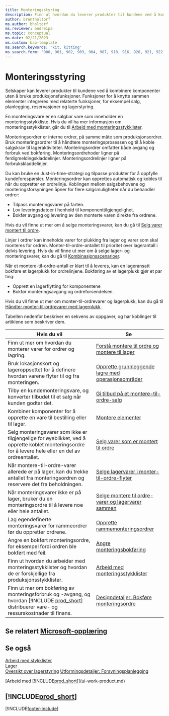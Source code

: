 ```yaml
---
title: Monteringsstyring
description: Finn ut hvordan du leverer produkter til kundene ved å kombinere komponenter i enkle prosesser uten å bruke produksjonsfunksjoner.
author: brentholtorf
ms.author: bholtorf
ms.reviewer: andreipa
ms.topic: conceptual
ms.date: 02/21/2023
ms.custom: bap-template
ms.search.keywords: 'kit, kitting'
ms.search.form: '900, 901, 902, 903, 904, 907, 910, 916, 920, 921, 922, 923, 940, 941, 942, 930, 931, 932, 914, 915, 905'
---
```

# <a name="assembly-management" />Monteringsstyring

Selskaper kan leverer produkter til kundene ved å kombinere komponenter uten å bruke produksjonsfunksjoner. Funksjoner for å knytte sammen elementer integreres med relaterte funksjoner, for eksempel salg, planlegging, reservasjoner og lagerstyring.  

En monteringsvare er en salgbar vare som inneholder en monteringsstykkliste. Hvis du vil ha mer informasjon om monteringsstykklister, går du til [Arbeid med monteringsstykklister](assembly-how-work-assembly-boms.md).

Monteringsordrer er interne ordrer, på samme måte som produksjonsordrer. Bruk monteringsordrer til å håndtere monteringsprosessen og til å koble salgskrav til lageraktiviteter. Monteringsordrer omfatter både avgang og forbruk ved bokføring. Monteringsordrehoder ligner på ferdigmeldingskladdelinjer. Monteringsordrelinjer ligner på forbrukskladdelinjer.  

Du kan bruke en Just-in-time-strategi og tilpasse produkter for å oppfylle kundeforespørsler. Monteringsordrer kan opprettes automatisk og kobles til når du oppretter en ordrelinje. Koblingen mellom salgsbehovene og monteringsforsyningen åpner for flere salgsmuligheter når du behandler ordrer:

* Tilpass monteringsvarer på farten.
* Lov leveringsdatoer i henhold til komponenttilgjengelighet.
* Bokfør avgang og levering av den monterte varen direkte fra ordrene.

Hvis du vil finne ut mer om å selge monteringsvarer, kan du gå til [Selg varer montert til ordre](assembly-how-to-sell-items-assembled-to-order.md).  

Linjer i ordrer kan inneholde varer for plukking fra lager og varer som skal monteres for ordren. Monter-til-ordre-antallet til prioritet over lagerantall i delvis levering. Hvis du vil finne ut mer om å selge lager- og monteringsvarer, kan du gå til [Kombinasjonsscenarioer](assembly-assemble-to-order-or-assemble-to-stock.md#combination-scenarios).  

Når et montere-til-ordre-antall er klart til å leveres, kan en lageransatt bokføre et lagerplukk for ordrelinjene. Bokføring av et lagerplukk gjør et par ting:

* Opprett en lagerflytting for komponentene
* Bokfør monteringsavgang og ordreforsendelsen.

Hvis du vil finne ut mer om monter-til-ordrevarer og lagerplukk, kan du gå til [Håndter monter-til-ordrevarer med lagerplukk](warehouse-how-to-pick-items-with-inventory-picks.md#handling-assemble-to-order-items-with-inventory-picks).

Tabellen nedenfor beskriver en sekvens av oppgaver, og har koblinger til artiklene som beskriver dem.

|**Hvis du vil**|**Se**|  
|------------|-------------|  
|Finn ut mer om hvordan du monterer varer for ordrer og lagring.|[Forstå montere til ordre og montere til lager](assembly-assemble-to-order-or-assemble-to-stock.md)|
|Bruk lokasjonskort og lageroppsettet for å definere hvordan varene flyter til og fra monteringen.|[Opprette grunnleggende lagre med operasjonsområder](warehouse-how-to-set-up-basic-warehouses-with-operations-areas.md)|
|Tilby en kundemonteringsvare, og konverter tilbudet til et salg når kunden godtar det.|[Gi tilbud på et montere-til-ordre-salg](assembly-how-to-quote-an-assemble-to-order-sale.md)|
|Kombiner komponenter for å opprette en vare til bestilling eller til lager.|[Montere elementer](assembly-how-to-assemble-items.md)|  
|Selg monteringsvarer som ikke er tilgjengelige for øyeblikket, ved å opprette koblet monteringsordre for å levere hele eller en del av ordreantallet.|[Selg varer som er montert til ordre](assembly-how-to-sell-items-assembled-to-order.md)|
|Når montere-til-ordre-varer allerede er på lager, kan du trekke antallet fra monteringsordren og reservere det fra beholdningen.|[Selge lagervarer i monter-til-ordre-flyter](assembly-how-to-sell-inventory-items-in-assemble-to-order-flows.md)|  
|Når monteringsvarer ikke er på lager, bruker du en monteringsordre til å levere noe eller hele antallet.|[Selge montere til ordre-varer og lagervarer sammen](assembly-how-to-sell-assemble-to-order-items-and-inventory-items-together.md)|
|Lag egendefinerte monteringsvarer for rammeordrer før du oppretter ordrene.|[Opprette rammemonteringsordrer](assembly-how-to-create-blanket-assembly-orders.md)|
|Angre en bokført monteringsordre, for eksempel fordi ordren ble bokført med feil.|[Angre monteringsbokføring](assembly-how-to-undo-assembly-posting.md)|
|Finn ut hvordan du arbeider med monteringsstykklister og hvordan de er forskjellige fra produksjonsstykklister.|[Arbeid med monteringsstykklister](assembly-how-work-assembly-boms.md)|
|Finn ut mer om bokføring av monteringsforbruk og -avgang, og hvordan [!INCLUDE [prod_short](includes/prod_short.md)] distribuerer vare- og ressurskostnader til finans.|[Designdetaljer: Bokføre monteringsordre](design-details-assembly-order-posting.md)|  

## <a name="see-related-microsoft-trainingtrainingpathsassemble-items-dynamics--business-central" />Se relatert [Microsoft-opplæring](/training/paths/assemble-items-dynamics-365-business-central/)

## <a name="see-also" />Se også

[Arbeid med stykklister](inventory-how-work-BOMs.md)  
[Lager](inventory-manage-inventory.md)  
[Oversikt over lagerstyring](design-details-warehouse-management.md)
[Utformingsdetaljer: Forsyningsplanlegging](design-details-supply-planning.md)  
<!-- [Walkthrough: Planning Supplies Manually](walkthrough-planning-supplies-manually.md)   -->
<!-- [Walkthrough: Selling, Assembling, and Shipping Kits](walkthrough-selling-assembling-and-shipping-kits.md)   -->
[Arbeid med [!INCLUDE[prod_short](includes/prod_short.md)]](ui-work-product.md)  

## <a name="includeprodshortincludesfreetrialmdmd" />[!INCLUDE[prod_short](includes/free_trial_md.md)]

[!INCLUDE[footer-include](includes/footer-banner.md)]
